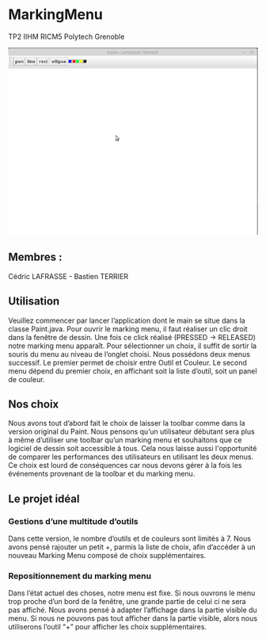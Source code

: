 # MarkingMenu
TP2 IIHM RICM5 Polytech Grenoble

![Visual example of our Marking Menu](example.gif)


## Membres :
Cédric LAFRASSE - Bastien TERRIER

## Utilisation 
Veuillez commencer par lancer l’application dont le main se situe dans la classe Paint.java. 
Pour ouvrir le marking menu, il faut réaliser un clic droit dans la fenêtre de dessin. Une fois ce click réalisé (PRESSED -> RELEASED) notre marking menu apparaît. 
Pour sélectionner un choix, il suffit de sortir la souris du menu au niveau de l’onglet choisi. 
Nous possédons deux menus successif. Le premier permet de choisir entre Outil et Couleur. Le second menu dépend du premier choix, en affichant soit la liste d’outil, soit un panel de couleur.

## Nos choix 
Nous avons tout d’abord fait le choix de laisser la toolbar comme dans la version original du Paint. Nous pensons qu’un utilisateur débutant sera plus à même d’utiliser une toolbar qu’un marking menu et souhaitons que ce logiciel de dessin soit accessible à tous.
Cela nous laisse aussi l'opportunité de comparer les performances des utilisateurs en utilisant les deux menus. Ce choix est lourd de conséquences car nous devons gérer à la fois les événements provenant de la toolbar et du marking menu.

## Le projet idéal 

### Gestions d’une multitude d’outils
Dans cette version, le nombre d’outils et de couleurs sont limités à 7. Nous avons pensé rajouter un petit +, parmis la liste de choix, afin d’accéder à un nouveau Marking Menu composé de choix supplémentaires. 

### Repositionnement du marking menu 
Dans l’état actuel des choses, notre menu est fixe. Si nous ouvrons le menu trop proche d’un bord de la fenêtre, une grande partie de celui ci ne sera pas affiché. Nous avons pensé à adapter l’affichage dans la partie visible du menu. Si nous ne pouvons pas tout afficher dans la partie visible, alors nous utiliserons l’outil “+” pour afficher les choix supplémentaires.
